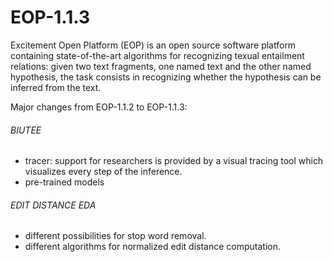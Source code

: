 EOP-1.1.3
=========

Excitement Open Platform (EOP) is an open source software platform containing state-of-the-art algorithms for recognizing texual entailment relations: given two text fragments, one named text and the other named hypothesis, the task consists in recognizing whether the hypothesis can be inferred from the text.


Major changes from EOP-1.1.2 to EOP-1.1.3:
 
###### BIUTEE
* tracer: support for researchers is provided by a visual tracing tool which visualizes every step of the inference.
* pre-trained models

###### EDIT DISTANCE EDA
* different possibilities for stop word removal.
* different algorithms for normalized edit distance computation.
